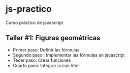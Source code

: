 # js-practico
Curso práctico de javascript

## Taller #1: Figuras geométricas
- Primer paso: Definir las fórmulas
- Segundo paso : Implementar las fórmulas en javascript
- Tecer paso: Crear funciones
- Cuarto paso: Integrar js con html
